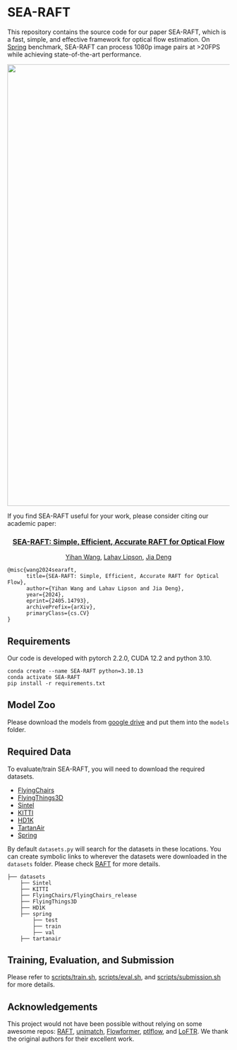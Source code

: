 # SEA-RAFT
This repository contains the source code for our paper SEA-RAFT, which is a fast, simple, and effective framework for optical flow estimation. On [Spring](https://spring-benchmark.org/) benchmark, SEA-RAFT can process 1080p image pairs at >20FPS while achieving state-of-the-art performance.

<img src="assets/visualization.png" width='1000'>

If you find SEA-RAFT useful for your work, please consider citing our academic paper:

<h3 align="center">
    <a href="https://arxiv.org/abs/2405.14793">
        SEA-RAFT: Simple, Efficient, Accurate RAFT for Optical Flow
    </a>
</h3>
<p align="center">
    <a href="https://memoryslices.github.io/">Yihan Wang</a>, 
    <a href="https://www.lahavlipson.com/">Lahav Lipson</a>, 
    <a href="http://www.cs.princeton.edu/~jiadeng">Jia Deng</a><br>
</p>

```
@misc{wang2024searaft,
      title={SEA-RAFT: Simple, Efficient, Accurate RAFT for Optical Flow}, 
      author={Yihan Wang and Lahav Lipson and Jia Deng},
      year={2024},
      eprint={2405.14793},
      archivePrefix={arXiv},
      primaryClass={cs.CV}
}
```

## Requirements
Our code is developed with pytorch 2.2.0, CUDA 12.2 and python 3.10.
```Shell
conda create --name SEA-RAFT python=3.10.13
conda activate SEA-RAFT
pip install -r requirements.txt
```

## Model Zoo
Please download the models from [google drive](https://drive.google.com/drive/folders/1YLovlvUW94vciWvTyLf-p3uWscbOQRWW?usp=sharing) and put them into the `models` folder.

## Required Data
To evaluate/train SEA-RAFT, you will need to download the required datasets. 
* [FlyingChairs](https://lmb.informatik.uni-freiburg.de/resources/datasets/FlyingChairs.en.html#flyingchairs)
* [FlyingThings3D](https://lmb.informatik.uni-freiburg.de/resources/datasets/SceneFlowDatasets.en.html)
* [Sintel](http://sintel.is.tue.mpg.de/)
* [KITTI](http://www.cvlibs.net/datasets/kitti/eval_scene_flow.php?benchmark=flow)
* [HD1K](http://hci-benchmark.iwr.uni-heidelberg.de/)
* [TartanAir](https://theairlab.org/tartanair-dataset/)
* [Spring](https://spring-benchmark.org/)

By default `datasets.py` will search for the datasets in these locations. You can create symbolic links to wherever the datasets were downloaded in the `datasets` folder. Please check [RAFT](https://github.com/princeton-vl/RAFT) for more details.

```Shell
├── datasets
    ├── Sintel
    ├── KITTI
    ├── FlyingChairs/FlyingChairs_release
    ├── FlyingThings3D
    ├── HD1K
    ├── spring
        ├── test
        ├── train
        ├── val
    ├── tartanair
```

## Training, Evaluation, and Submission

Please refer to [scripts/train.sh](scripts/train.sh), [scripts/eval.sh](scripts/eval.sh), and [scripts/submission.sh](scripts/submission.sh) for more details.

## Acknowledgements

This project would not have been possible without relying on some awesome repos: [RAFT](https://github.com/princeton-vl/RAFT), [unimatch](https://github.com/autonomousvision/unimatch/tree/master), [Flowformer](https://github.com/drinkingcoder/FlowFormer-Official), [ptlflow](https://github.com/hmorimitsu/ptlflow), and [LoFTR](https://github.com/zju3dv/LoFTR). We thank the original authors for their excellent work.